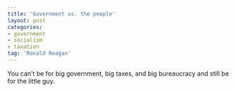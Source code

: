 ```yaml
---
title: 'Government vs. the people'
layout: post
categories:
- government
- socialism
- taxation
tag: 'Ronald Reagan'
---
```


You can’t be for big government, big taxes, and big bureaucracy and still be for the little guy.